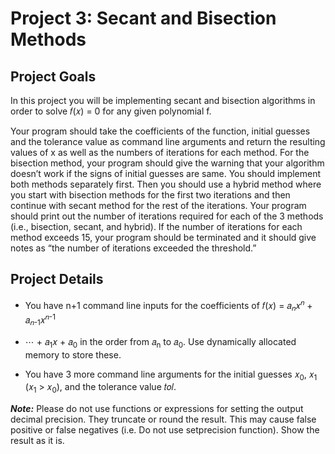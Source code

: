 # Project 3: Secant and Bisection Methods



## Project Goals

In this project you will be implementing secant and bisection algorithms in order to solve 𝑓(𝑥) = 0 for
any given polynomial f.

Your program should take the coefficients of the function, initial guesses and the tolerance value as
command line arguments and return the resulting values of x as well as the numbers of iterations for
each method. For the bisection method, your program should give the warning that your algorithm
doesn’t work if the signs of initial guesses are same. You should implement both methods separately
first. Then you should use a hybrid method where you start with bisection methods for the first two
iterations and then continue with secant method for the rest of the iterations. Your program should print
out the number of iterations required for each of the 3 methods (i.e., bisection, secant, and hybrid). If
the number of iterations for each method exceeds 15, your program should be terminated and it should
give notes as “the number of iterations exceeded the threshold.”



## Project Details

- You have n+1 command line inputs for the coefficients of 𝑓(𝑥) = 𝑎<sub>𝑛</sub>𝑥<sup>𝑛</sup> + 𝑎<sub>𝑛-1</sub>𝑥<sup>𝑛-1</sup>
+ ⋯ + 𝑎<sub>1</sub>𝑥 + 𝑎<sub>0</sub> in the order from 𝑎<sub>n</sub> to 𝑎<sub>0</sub>. Use dynamically allocated memory to store these.
- You have 3 more command line arguments for the initial guesses 𝑥<sub>0</sub>, 𝑥<sub>1</sub> (𝑥<sub>1</sub> > 𝑥<sub>0</sub>),
  and the tolerance value 𝑡𝑜𝑙.

**_Note:_** Please do not use functions or expressions for setting the output decimal precision. They truncate
or round the result. This may cause false positive or false negatives (i.e. Do not use setprecision
function). Show the result as it is.
